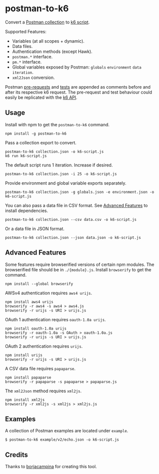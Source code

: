 # postman-to-k6

Convert a [Postman collection](https://www.getpostman.com/docs/collections) to [k6 script](https://docs.k6.io/docs).

Supported Features:

- Variables (at all scopes + dynamic).
- Data files.
- Authentication methods (except Hawk).
- `postman.*` interface.
- `pm.*` interface.
- Global variables exposed by Postman: `globals` `environment` `data`
  `iteration`.
- `xml2Json` conversion.

Postman [pre-requests](https://www.getpostman.com/docs/pre_request_scripts) and [tests](https://www.getpostman.com/docs/writing_tests) are appended as comments before and after its respective k6 request. The pre-request and test behaviour could easily be replicated with the [k6 API](https://docs.k6.io/docs/k6).

## Usage

Install with npm to get the `postman-to-k6` command.

```shell
npm install -g postman-to-k6
```

Pass a collection export to convert.

```shell
postman-to-k6 collection.json -o k6-script.js
k6 run k6-script.js
```

The default script runs 1 iteration. Increase if desired.

```shell
postman-to-k6 collection.json -i 25 -o k6-script.js
```

Provide environment and global variable exports separately.

```shell
postman-to-k6 collection.json -g globals.json -e environment.json -o k6-script.js
```

You can also pass a data file in CSV format. See
[Advanced Features](#advanced-features) to install dependencies.

```shell
postman-to-k6 collection.json --csv data.csv -o k6-script.js
```

Or a data file in JSON format.

```shell
postman-to-k6 collection.json --json data.json -o k6-script.js
```

## Advanced Features

Some features require browserified versions of certain npm modules. The
browserified file should be in `./{module}.js`. Install `browserify` to get the
command.

```shell
npm install --global browserify
```

AWSv4 authentication requires `aws4 urijs`.

```shell
npm install aws4 urijs
browserify -r aws4 -s aws4 > aws4.js
browserify -r urijs -s URI > urijs.js
```

OAuth 1 authentication requires `oauth-1.0a urijs`.

```shell
npm install oauth-1.0a urijs
browserify -r oauth-1.0a -s OAuth > oauth-1.0a.js
browserify -r urijs -s URI > urijs.js
```

OAuth 2 authentication requires `urijs`.

```shell
npm install urijs
browserify -r urijs -s URI > urijs.js
```

A CSV data file requires `papaparse`.

```shell
npm install papaparse
browserify -r papaparse -s papaparse > papaparse.js
```

The `xml2Json` method requires `xml2js`.

```shell
npm install xml2js
browserify -r xml2js -s xml2js > xml2js.js
```

## Examples

A collection of Postman examples are located under `example`.

    $ postman-to-k6 example/v2/echo.json -o k6-script.js

## Credits

Thanks to [borjacampina](https://github.com/borjacampina) for creating this tool.
